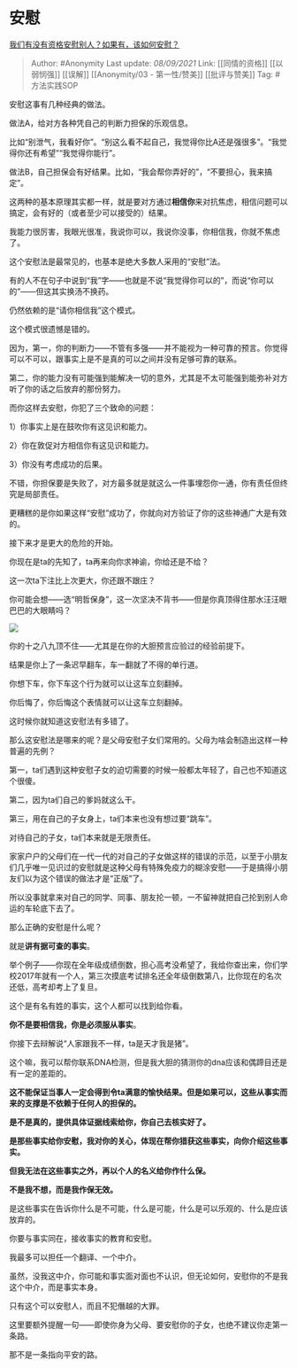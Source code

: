 # 安慰
[我们有没有资格安慰别人？如果有，该如何安慰？](https://www.zhihu.com/question/484883057/answer/2104662616)
  

> Author: #Anonymity 
> Last update: *08/09/2021* 
> Link: [[同情的资格]] [[以弱悯强]] [[误解]] [[Anonymity/03 - 第一性/赞美]] [[批评与赞美]] 
> Tag: #方法实践SOP   

安慰这事有几种经典的做法。

做法A，给对方各种凭自己的判断力担保的乐观信息。

比如“别泄气，我看好你”。“别这么看不起自己，我觉得你比A还是强很多”。“我觉得你还有希望”“我觉得你能行”。

做法B，自己担保会有好结果。比如，“我会帮你弄好的”，“不要担心，我来搞定”。

这两种的基本原理其实都一样，就是要对方通过**相信你**来对抗焦虑，相信问题可以搞定，会有好的（或者至少可以接受的）结果。

我能力很厉害，我眼光很准，我说你可以，我说你没事，你相信我，你就不焦虑了。

这个安慰法是最常见的，也基本是绝大多数人采用的“安慰”法。

有的人不在句子中说到“我”字——也就是不说“我觉得你可以的”，而说“你可以的”——但这其实换汤不换药。

仍然依赖的是“请你相信我”这个模式。

这个模式很遗憾是错的。

因为，第一，你的判断力——不管有多强——并不能视为一种可靠的预言。你觉得可以不可以，跟事实上是不是真的可以之间并没有足够可靠的联系。

第二，你的能力没有可能强到能解决一切的意外，尤其是不太可能强到能弥补对方听了你的话之后放弃的那份努力。

而你这样去安慰，你犯了三个致命的问题：

1）你事实上是在鼓吹你有这见识和能力。

2）你在敦促对方相信你有这见识和能力。

3）你没有考虑成功的后果。

不错，你担保要是失败了，对方最多就是就这么一件事埋怨你一通，你有责任但终究是局部责任。

更糟糕的是你如果这样“安慰”成功了，你就向对方验证了你的这些神通广大是有效的。

接下来才是更大的危险的开始。

你现在是ta的先知了，ta再来向你求神谕，你给还是不给？

这一次ta下注比上次更大，你还跟不跟庄？

你可能会想——选“明哲保身”，这一次坚决不背书——但是你真顶得住那水汪汪眼巴巴的大眼睛吗？

![](https://pica.zhimg.com/50/v2-d8888ace9657a6b490fcfd5dadea43e9_720w.jpg?source=1940ef5c)

你的十之八九顶不住——尤其是在你的大胆预言应验过的经验前提下。

结果是你上了一条迟早翻车，车一翻就了不得的单行道。

你想下车，你下车这个行为就可以让这车立刻翻掉。

你后悔了，你后悔这个表情就可以让这车立刻翻掉。

这时候你就知道这安慰法有多错了。

那么这安慰法是哪来的呢？是父母安慰子女们常用的。父母为啥会制造出这样一种普遍的先例？

第一，ta们遇到这种安慰子女的迫切需要的时候一般都太年轻了，自己也不知道这个很傻。

第二，因为ta们自己的爹妈就这么干。

第三，用在自己的子女身上，ta们本来也没有想过要“跳车”。

对待自己的子女，ta们本来就是无限责任。

家家户户的父母们在一代一代的对自己的子女做这样的错误的示范，以至于小朋友们几乎唯一见识过的安慰就是这种父母有特殊免疫力的糊涂安慰——于是搞得小朋友们以为这个错误的做法才是“正版”了。

所以没事就拿来对自己的同学、同事、朋友抡一顿，一不留神就把自己抡到别人命运的车轮底下去了。

  

那么正确的安慰是什么呢？

就是**讲有据可查的事实**。

举个例子——你现在全年级成绩倒数，担心高考没希望了，我给你查出来，你们学校2017年就有一个人，第三次摸底考试排名还全年级倒数第八，比你现在的名次还低，高考却考上了复旦。

这个是有名有姓的事实，这个人都可以找到给你看。

**你不是要相信我，你是必须服从事实**。

你接下去辩解说“人家跟我不一样，ta是天才我是猪”。

这个嘛，我可以帮你联系DNA检测，但是我大胆的猜测你的dna应该和偶蹄目还是有一定的差距的。

**这不能保证当事人一定会得到令ta满意的愉快结果。但是如果可以，这些从事实而来的支撑是不依赖于任何人的担保的。**

**是不是真的，提供具体证据线索给你，你自己去核实好了。**

**是那些事实给你安慰，我对你的关心，体现在帮你猎获这些事实，向你介绍这些事实。**

**但我无法在这些事实之外，再以个人的名义给你作什么保。**

**不是我不想，而是我作保无效。**

是这些事实在告诉你什么是不可能，什么是可能，什么是可以乐观的、什么是应该放弃的。

你要与事实同在，接收事实的教育和安慰。

我最多可以担任一个翻译、一个中介。

虽然，没我这中介，你可能和事实面对面也不认识，但无论如何，安慰你的不是我这个中介，而是事实本身。

只有这个可以安慰人，而且不犯僭越的大罪。

这里要额外提醒一句——即使你身为父母、要安慰你的子女，也绝不建议你走第一条路。

那不是一条指向平安的路。